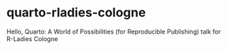 # quarto-rladies-cologne
Hello, Quarto: A World of Possibilities (for Reproducible Publishing) talk for R-Ladies Cologne
